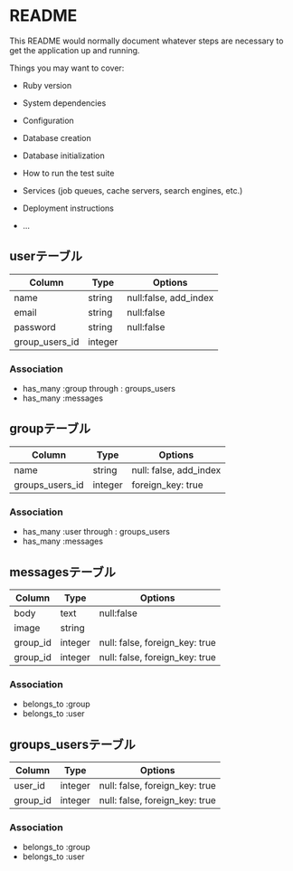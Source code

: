 # README

This README would normally document whatever steps are necessary to get the
application up and running.

Things you may want to cover:

* Ruby version

* System dependencies

* Configuration

* Database creation

* Database initialization

* How to run the test suite

* Services (job queues, cache servers, search engines, etc.)

* Deployment instructions

* ...
## userテーブル

|Column|Type|Options|
|------|----|-------|
|name|string|null:false, add_index|
|email|string|null:false|
|password|string|null:false|
|group_users_id|integer|

### Association
- has_many :group through : groups_users
- has_many :messages

## groupテーブル

|Column|Type|Options|
|------|----|-------|
|name|string|null: false, add_index|
|groups_users_id|integer|foreign_key: true|

### Association
- has_many :user through : groups_users
- has_many :messages


## messagesテーブル

|Column|Type|Options|
|------|----|-------|
|body|text|null:false|
|image|string|
|group_id|integer|null: false, foreign_key: true|
|group_id|integer|null: false, foreign_key: true|

### Association
- belongs_to :group
- belongs_to :user

## groups_usersテーブル

|Column|Type|Options|
|------|----|-------|
|user_id|integer|null: false, foreign_key: true|
|group_id|integer|null: false, foreign_key: true|

### Association
- belongs_to :group
- belongs_to :user